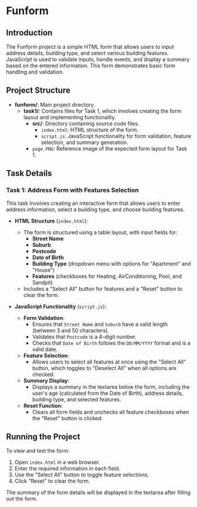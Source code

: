 # Funform

## Introduction

The Funform project is a simple HTML form that allows users to input address details, building type, and select various building features. JavaScript is used to validate inputs, handle events, and display a summary based on the entered information. This form demonstrates basic form handling and validation.

## Project Structure

- **funform/**: Main project directory.
  - **task1/**: Contains files for Task 1, which involves creating the form layout and implementing functionality.
    - **src/**: Directory containing source code files.
      - `index.html`: HTML structure of the form.
      - `script.js`: JavaScript functionality for form validation, feature selection, and summary generation.
    - `page.PNG`: Reference image of the expected form layout for Task 1.

## Task Details

### Task 1: Address Form with Features Selection

This task involves creating an interactive form that allows users to enter address information, select a building type, and choose building features.

- **HTML Structure** (`index.html`):
  - The form is structured using a table layout, with input fields for:
    - **Street Name**
    - **Suburb**
    - **Postcode**
    - **Date of Birth**
    - **Building Type** (dropdown menu with options for "Apartment" and "House")
    - **Features** (checkboxes for Heating, AirConditioning, Pool, and Sandpit)
  - Includes a "Select All" button for features and a "Reset" button to clear the form.

- **JavaScript Functionality** (`script.js`):
  - **Form Validation**:
    - Ensures that `Street Name` and `Suburb` have a valid length (between 3 and 50 characters).
    - Validates that `Postcode` is a 4-digit number.
    - Checks that `Date of Birth` follows the `DD/MM/YYYY` format and is a valid date.
  - **Feature Selection**:
    - Allows users to select all features at once using the "Select All" button, which toggles to "Deselect All" when all options are checked.
  - **Summary Display**:
    - Displays a summary in the textarea below the form, including the user's age (calculated from the Date of Birth), address details, building type, and selected features.
  - **Reset Function**:
    - Clears all form fields and unchecks all feature checkboxes when the "Reset" button is clicked.

## Running the Project

To view and test the form:

1. Open `index.html` in a web browser.
2. Enter the required information in each field.
3. Use the "Select All" button to toggle feature selections.
4. Click "Reset" to clear the form.

The summary of the form details will be displayed in the textarea after filling out the form.
